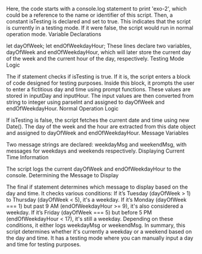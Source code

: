 Here, the code starts with a console.log statement to print 'exo-2', which could be a reference to the name or identifier of this script.
Then, a constant isTesting is declared and set to true. This indicates that the script is currently in a testing mode. If it were false, the script would run in normal operation mode.
Variable Declarations

let dayOfWeek;
let endOfWeekdayHour;
These lines declare two variables, dayOfWeek and endOfWeekdayHour, which will later store the current day of the week and the current hour of the day, respectively.
Testing Mode Logic

The if statement checks if isTesting is true. If it is, the script enters a block of code designed for testing purposes.
Inside this block, it prompts the user to enter a fictitious day and time using prompt functions. These values are stored in inputDay and inputHour.
The input values are then converted from string to integer using parseInt and assigned to dayOfWeek and endOfWeekdayHour.
Normal Operation Logic

If isTesting is false, the script fetches the current date and time using new Date().
The day of the week and the hour are extracted from this date object and assigned to dayOfWeek and endOfWeekdayHour.
Message Variables

Two message strings are declared: weekdayMsg and weekendMsg, with messages for weekdays and weekends respectively.
Displaying Current Time Information

The script logs the current dayOfWeek and endOfWeekdayHour to the console.
Determining the Message to Display

The final if statement determines which message to display based on the day and time.
It checks various conditions:
If it’s Tuesday (dayOfWeek > 1) to Thursday (dayOfWeek < 5), it's a weekday.
If it’s Monday (dayOfWeek === 1) but past 9 AM (endOfWeekdayHour >= 9), it's also considered a weekday.
If it’s Friday (dayOfWeek === 5) but before 5 PM (endOfWeekdayHour < 17), it's still a weekday.
Depending on these conditions, it either logs weekdayMsg or weekendMsg.
In summary, this script determines whether it's currently a weekday or a weekend based on the day and time. It has a testing mode where you can manually input a day and time for testing purposes.